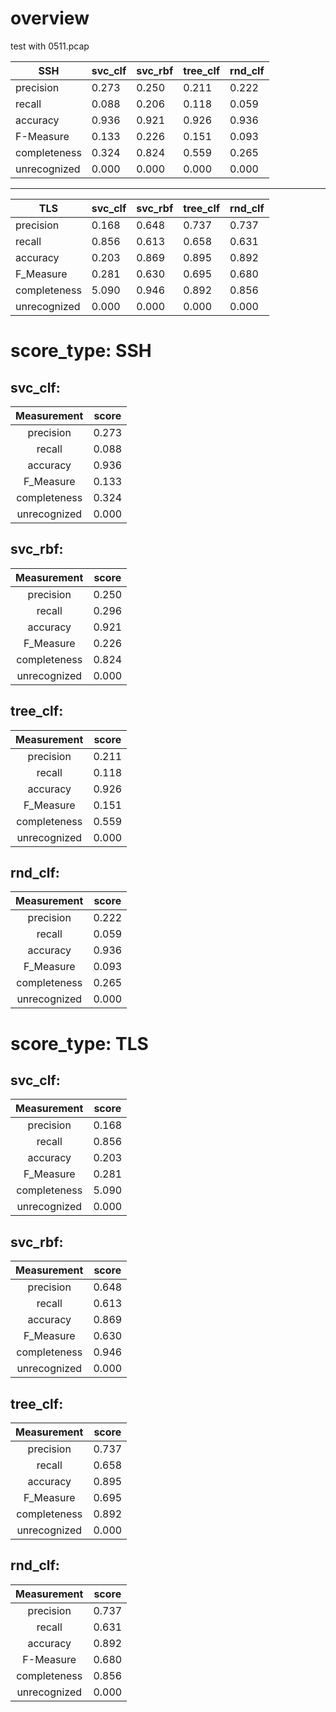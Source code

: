 

# overview

test with 0511.pcap

| SSH          | svc_clf | svc_rbf | tree_clf | rnd_clf |
| ------------ | ------- | ------- | -------- | ------- |
| precision    | 0.273   | 0.250   | 0.211    | 0.222   |
| recall       | 0.088   | 0.206   | 0.118    | 0.059   |
| accuracy     | 0.936   | 0.921   | 0.926    | 0.936   |
| F-Measure    | 0.133   | 0.226   | 0.151    | 0.093   |
| completeness | 0.324   | 0.824   | 0.559    | 0.265   |
| unrecognized | 0.000   | 0.000   | 0.000    | 0.000   |

***

| TLS          | svc_clf | svc_rbf | tree_clf | rnd_clf |
| ------------ | ------- | ------- | -------- | ------- |
| precision    | 0.168   | 0.648   | 0.737    | 0.737   |
| recall       | 0.856   | 0.613   | 0.658    | 0.631   |
| accuracy     | 0.203   | 0.869   | 0.895    | 0.892   |
| F_Measure    | 0.281   | 0.630   | 0.695    | 0.680   |
| completeness | 5.090   | 0.946   | 0.892    | 0.856   |
| unrecognized | 0.000   | 0.000   | 0.000    | 0.000   |

# score_type: SSH

## svc_clf:

| Measurement  | score |
| :----------: | :---: |
|  precision   | 0.273 |
|    recall    | 0.088 |
|   accuracy   | 0.936 |
|  F_Measure   | 0.133 |
| completeness | 0.324 |
| unrecognized | 0.000 |

## svc_rbf:

| Measurement  | score |
| :----------: | :---: |
|  precision   | 0.250 |
|    recall    | 0.296 |
|   accuracy   | 0.921 |
|  F_Measure   | 0.226 |
| completeness | 0.824 |
| unrecognized | 0.000 |

## tree_clf:

| Measurement  | score |
| :----------: | :---: |
|  precision   | 0.211 |
|    recall    | 0.118 |
|   accuracy   | 0.926 |
|  F_Measure   | 0.151 |
| completeness | 0.559 |
| unrecognized | 0.000 |

## rnd_clf:

| Measurement  | score |
| :----------: | :---: |
|  precision   | 0.222 |
|    recall    | 0.059 |
|   accuracy   | 0.936 |
|  F_Measure   | 0.093 |
| completeness | 0.265 |
| unrecognized | 0.000 |

# score_type: TLS

## svc_clf:

| Measurement  | score |
| :----------: | :---: |
|  precision   | 0.168 |
|    recall    | 0.856 |
|   accuracy   | 0.203 |
|  F_Measure   | 0.281 |
| completeness | 5.090 |
| unrecognized | 0.000 |

## svc_rbf:

| Measurement  | score |
| :----------: | :---: |
|  precision   | 0.648 |
|    recall    | 0.613 |
|   accuracy   | 0.869 |
|  F_Measure   | 0.630 |
| completeness | 0.946 |
| unrecognized | 0.000 |

## tree_clf:

| Measurement  | score |
| :----------: | :---: |
|  precision   | 0.737 |
|    recall    | 0.658 |
|   accuracy   | 0.895 |
|  F_Measure   | 0.695 |
| completeness | 0.892 |
| unrecognized | 0.000 |

## rnd_clf:
| Measurement  | score |
| :----------: | :---: |
|  precision   | 0.737 |
|    recall    | 0.631 |
|   accuracy   | 0.892 |
|  F-Measure   | 0.680 |
| completeness | 0.856 |
| unrecognized | 0.000 |
